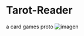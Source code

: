 # Tarot-Reader
a card games proto
![imagen](https://user-images.githubusercontent.com/86989206/201572669-2aaa2d98-26d0-45fb-9ff7-c1b1a08a758a.png)
